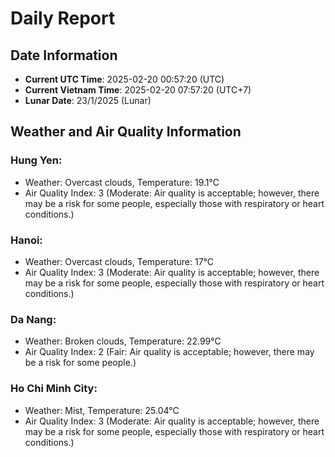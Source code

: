 # Daily Report
## Date Information
- **Current UTC Time**: 2025-02-20 00:57:20 (UTC)
- **Current Vietnam Time**: 2025-02-20 07:57:20 (UTC+7)
- **Lunar Date**: 23/1/2025 (Lunar)

## Weather and Air Quality Information

### Hung Yen:
- Weather: Overcast clouds, Temperature: 19.1°C
- Air Quality Index: 3 (Moderate: Air quality is acceptable; however, there may be a risk for some people, especially those with respiratory or heart conditions.)

### Hanoi:
- Weather: Overcast clouds, Temperature: 17°C
- Air Quality Index: 3 (Moderate: Air quality is acceptable; however, there may be a risk for some people, especially those with respiratory or heart conditions.)

### Da Nang:
- Weather: Broken clouds, Temperature: 22.99°C
- Air Quality Index: 2 (Fair: Air quality is acceptable; however, there may be a risk for some people.)

### Ho Chi Minh City:
- Weather: Mist, Temperature: 25.04°C
- Air Quality Index: 3 (Moderate: Air quality is acceptable; however, there may be a risk for some people, especially those with respiratory or heart conditions.)
